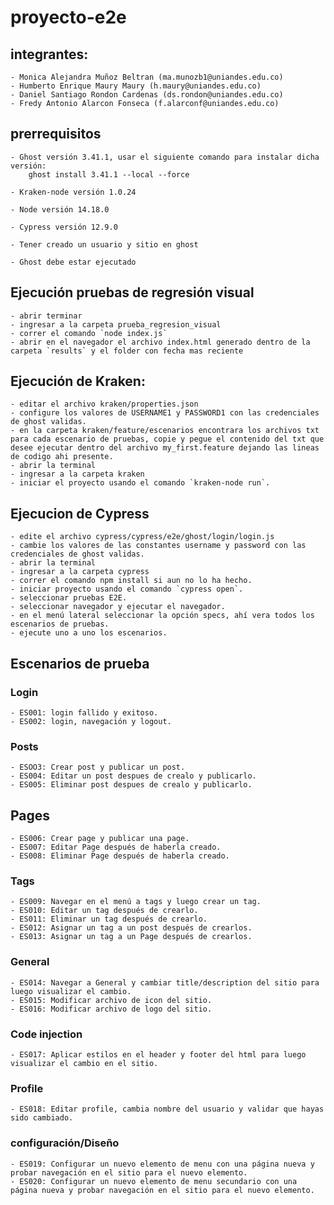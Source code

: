 # proyecto-e2e

## integrantes: 

    - Monica Alejandra Muñoz Beltran (ma.munozb1@uniandes.edu.co)
    - Humberto Enrique Maury Maury (h.maury@uniandes.edu.co)
    - Daniel Santiago Rondon Cardenas (ds.rondon@uniandes.edu.co)
    - Fredy Antonio Alarcon Fonseca (f.alarconf@uniandes.edu.co)

## prerrequisitos

    - Ghost versión 3.41.1, usar el siguiente comando para instalar dicha versión: 
        ghost install 3.41.1 --local --force
        
    - Kraken-node versión 1.0.24
    
    - Node versión 14.18.0
    
    - Cypress versión 12.9.0

    - Tener creado un usuario y sitio en ghost 

    - Ghost debe estar ejecutado

## Ejecución pruebas de regresión visual 

    - abrir terminar 
    - ingresar a la carpeta prueba_regresion_visual 
    - correr el comando `node index.js`
    - abrir en el navegador el archivo index.html generado dentro de la carpeta `results` y el folder con fecha mas reciente 

## Ejecución de Kraken:

    - editar el archivo kraken/properties.json
    - configure los valores de USERNAME1 y PASSWORD1 con las credenciales de ghost validas.
    - en la carpeta kraken/feature/escenarios encontrara los archivos txt para cada escenario de pruebas, copie y pegue el contenido del txt que desee ejecutar dentro del archivo my_first.feature dejando las lineas de codigo ahi presente.
    - abrir la terminal
    - ingresar a la carpeta kraken
    - iniciar el proyecto usando el comando `kraken-node run`.

## Ejecucion de Cypress
    
    - edite el archivo cypress/cypress/e2e/ghost/login/login.js
    - cambie los valores de las constantes username y password con las credenciales de ghost validas.
    - abrir la terminal
    - ingresar a la carpeta cypress
    - correr el comando npm install si aun no lo ha hecho.
    - iniciar proyecto usando el comando `cypress open`.
    - seleccionar pruebas E2E.
    - seleccionar navegador y ejecutar el navegador.
    - en el menú lateral seleccionar la opción specs, ahí vera todos los escenarios de pruebas.
    - ejecute uno a uno los escenarios.

## Escenarios de prueba

### Login
    - ES001: login fallido y exitoso.
    - ES002: login, navegación y logout.

### Posts
    - ESOO3: Crear post y publicar un post.
    - ES004: Editar un post despues de crealo y publicarlo.
    - ES005: Eliminar post despues de crealo y publicarlo.
   
## Pages 
    - ES006: Crear page y publicar una page.
    - ES007: Editar Page después de haberla creado.
    - ES008: Eliminar Page después de haberla creado.

### Tags
    - ES009: Navegar en el menú a tags y luego crear un tag.
    - ES010: Editar un tag después de crearlo.
    - ES011: Eliminar un tag después de crearlo.
    - ES012: Asignar un tag a un post después de crearlos.
    - ES013: Asignar un tag a un Page después de crearlos.

### General
    - ES014: Navegar a General y cambiar title/description del sitio para luego visualizar el cambio.
    - ES015: Modificar archivo de icon del sitio.
    - ES016: Modificar archivo de logo del sitio. 

### Code injection
    - ES017: Aplicar estilos en el header y footer del html para luego visualizar el cambio en el sitio.

### Profile 
    - ES018: Editar profile, cambia nombre del usuario y validar que hayas sido cambiado.

### configuración/Diseño 
    - ES019: Configurar un nuevo elemento de menu con una página nueva y probar navegación en el sitio para el nuevo elemento.
    - ES020: Configurar un nuevo elemento de menu secundario con una página nueva y probar navegación en el sitio para el nuevo elemento.
